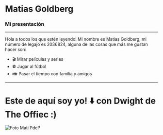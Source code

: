 # Matias Goldberg

### Mi presentación

---

Hola a todos los que estén leyendo! Mi nombre es Matias Goldberg, mi número de legajo es 2036824, alguna de las cosas que más me gustan hacer son:

- :clapper: Mirar películas y series
- :soccer: Jugar al fútbol
- :family: Pasar el tiempo con familia y amigos

---

# Este de aquí soy yo! ⬇️ con **Dwight** de The Offiec :)

![Foto Mati PdeP](https://i.postimg.cc/7hzMX4wV/fotopdp.jpg)
